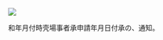 ![](https://www.nta.go.jp/tmp/4f020e0a-01d7-485e-af05-c07da07d81a4/images/00062d7ae522ce23de9208c1b9c3fe97b2112a68bc6588e45e1855149b343545.jpg)

和年月付時壳場事者承申請年月日付承の、通知。